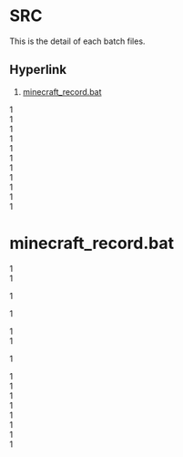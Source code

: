 # SRC

This is the detail of each batch files.

## Hyperlink

1. [minecraft_record.bat](#minecraft_record.bat)

1<br>
1<br>
1<br>
1<br>
1<br>
1<br>
1<br>
1<br>
1<br>
1<br>
1<br>

# minecraft_record.bat

1<br>
1<br>

1<br>

1<br>

1<br>
1<br>

1<br>

1<br>
1<br>
1<br>
1<br>
1<br>
1<br>
1<br>
1<br>
